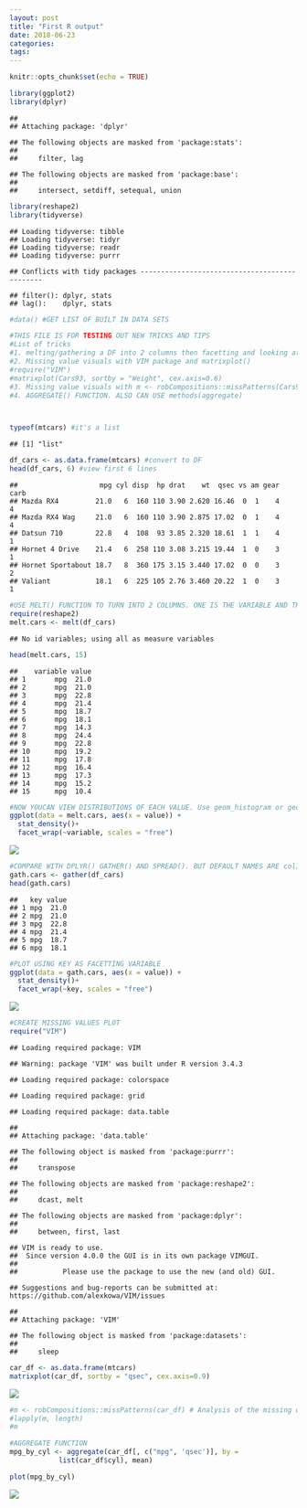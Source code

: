 ```yaml
---
layout: post
title: "First R output"
date: 2018-06-23 
categories: 
tags: 
---
```



``` r
knitr::opts_chunk$set(echo = TRUE)

library(ggplot2)
library(dplyr)
```

    ## 
    ## Attaching package: 'dplyr'

    ## The following objects are masked from 'package:stats':
    ## 
    ##     filter, lag

    ## The following objects are masked from 'package:base':
    ## 
    ##     intersect, setdiff, setequal, union

``` r
library(reshape2)
library(tidyverse)
```

    ## Loading tidyverse: tibble
    ## Loading tidyverse: tidyr
    ## Loading tidyverse: readr
    ## Loading tidyverse: purrr

    ## Conflicts with tidy packages ----------------------------------------------

    ## filter(): dplyr, stats
    ## lag():    dplyr, stats

``` r
#data() #GET LIST OF BUILT IN DATA SETS 

#THIS FILE IS FOR TESTING OUT NEW TRICKS AND TIPS
#List of tricks
#1. melting/gathering a DF into 2 columns then facetting and looking at distribution. scales='free'
#2. Missing value visuals with VIM package and matrixplot()
#require("VIM")
#matrixplot(Cars93, sortby = "Weight", cex.axis=0.6)
#3. Missing value visuals with m <- robCompositions::missPatterns(Cars93)
#4. AGGREGATE() FUNCTION. ALSO CAN USE methods(aggregate)



typeof(mtcars) #it's a list
```

    ## [1] "list"

``` r
df_cars <- as.data.frame(mtcars) #convert to DF
head(df_cars, 6) #view first 6 lines
```

    ##                    mpg cyl disp  hp drat    wt  qsec vs am gear carb
    ## Mazda RX4         21.0   6  160 110 3.90 2.620 16.46  0  1    4    4
    ## Mazda RX4 Wag     21.0   6  160 110 3.90 2.875 17.02  0  1    4    4
    ## Datsun 710        22.8   4  108  93 3.85 2.320 18.61  1  1    4    1
    ## Hornet 4 Drive    21.4   6  258 110 3.08 3.215 19.44  1  0    3    1
    ## Hornet Sportabout 18.7   8  360 175 3.15 3.440 17.02  0  0    3    2
    ## Valiant           18.1   6  225 105 2.76 3.460 20.22  1  0    3    1

``` r
#USE MELT() FUNCTION TO TURN INTO 2 COLUMNS. ONE IS THE VARIABLE AND THE OTHER IS VALUE. LONG DF NOW.
require(reshape2)
melt.cars <- melt(df_cars)
```

    ## No id variables; using all as measure variables

``` r
head(melt.cars, 15)
```

    ##    variable value
    ## 1       mpg  21.0
    ## 2       mpg  21.0
    ## 3       mpg  22.8
    ## 4       mpg  21.4
    ## 5       mpg  18.7
    ## 6       mpg  18.1
    ## 7       mpg  14.3
    ## 8       mpg  24.4
    ## 9       mpg  22.8
    ## 10      mpg  19.2
    ## 11      mpg  17.8
    ## 12      mpg  16.4
    ## 13      mpg  17.3
    ## 14      mpg  15.2
    ## 15      mpg  10.4

``` r
#NOW YOUCAN VIEW DISTRIBUTIONS OF EACH VALUE. Use geom_histogram or geom_density. or stat_density
ggplot(data = melt.cars, aes(x = value)) + 
  stat_density()+
  facet_wrap(~variable, scales = "free")
```

![](firstmarkdown_files/figure-markdown_github/unnamed-chunk-1-1.png)

``` r
#COMPARE WITH DPLYR() GATHER() AND SPREAD(). BUT DEFAULT NAMES ARE col1 "key" and col2 "value"
gath.cars <- gather(df_cars)
head(gath.cars)
```

    ##   key value
    ## 1 mpg  21.0
    ## 2 mpg  21.0
    ## 3 mpg  22.8
    ## 4 mpg  21.4
    ## 5 mpg  18.7
    ## 6 mpg  18.1

``` r
#PLOT USING KEY AS FACETTING VARIABLE
ggplot(data = gath.cars, aes(x = value)) + 
  stat_density()+
  facet_wrap(~key, scales = "free")
```

![](firstmarkdown_files/figure-markdown_github/unnamed-chunk-1-2.png)

``` r
#CREATE MISSING VALUES PLOT
require("VIM")
```

    ## Loading required package: VIM

    ## Warning: package 'VIM' was built under R version 3.4.3

    ## Loading required package: colorspace

    ## Loading required package: grid

    ## Loading required package: data.table

    ## 
    ## Attaching package: 'data.table'

    ## The following object is masked from 'package:purrr':
    ## 
    ##     transpose

    ## The following objects are masked from 'package:reshape2':
    ## 
    ##     dcast, melt

    ## The following objects are masked from 'package:dplyr':
    ## 
    ##     between, first, last

    ## VIM is ready to use. 
    ##  Since version 4.0.0 the GUI is in its own package VIMGUI.
    ## 
    ##           Please use the package to use the new (and old) GUI.

    ## Suggestions and bug-reports can be submitted at: https://github.com/alexkowa/VIM/issues

    ## 
    ## Attaching package: 'VIM'

    ## The following object is masked from 'package:datasets':
    ## 
    ##     sleep

``` r
car_df <- as.data.frame(mtcars)
matrixplot(car_df, sortby = "qsec", cex.axis=0.9)
```

![](firstmarkdown_files/figure-markdown_github/unnamed-chunk-1-3.png)

``` r
#m <- robCompositions::missPatterns(car_df) # Analysis of the missing or the zero patterns structure of a data set.
#lapply(m, length)
#m

#AGGREGATE FUNCTION
mpg_by_cyl <- aggregate(car_df[, c("mpg", 'qsec')], by =
            list(car_df$cyl), mean)
```

``` r
plot(mpg_by_cyl)
```

![](firstmarkdown_files/figure-markdown_github/unnamed-chunk-2-1.png)
